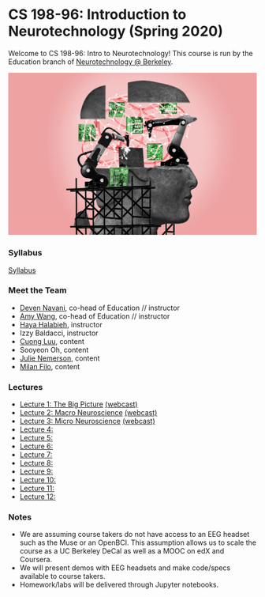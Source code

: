 # CS 198-96: Introduction to Neurotechnology (Spring 2020)

Welcome to CS 198-96: Intro to Neurotechnology! This course is run by the Education branch of [Neurotechnology @ Berkeley](https://neurotech.berkeley.edu).

![](neurotech.gif)

### Syllabus

[Syllabus](https://docs.google.com/document/d/1RNY-i1McHvnUqbty7TlWxkoekqouRAe-HznR-ZPzUc0/edit?usp=sharing)

### Meet the Team

- [Deven Navani](https://linkedin.com/in/devennavani), co-head of Education // instructor
- [Amy Wang](https://www.linkedin.com/in/amywang58/), co-head of Education // instructor
- [Haya Halabieh](https://www.linkedin.com/in/haya-halabieh-145941187/), instructor
- Izzy Baldacci, instructor
- [Cuong Luu](https://www.linkedin.com/in/cuong-luu/), content
- Sooyeon Oh, content
- [Julie Nemerson](https://www.linkedin.com/in/julie-nemerson/), content
- [Milan Filo](https://www.linkedin.com/in/milan-f-b2a861110/), content 

### Lectures

- [Lecture 1: The Big Picture](https://docs.google.com/presentation/d/18uCmsE90HPA1_8xNekUP94K5ErNxOS5hffchtTHXlLg/edit?usp=sharing) [(webcast)](https://www.youtube.com/watch?v=JWnHp_lqkKY) 
- [Lecture 2: Macro Neuroscience](https://docs.google.com/presentation/d/1qf8d9TegBbjmpbiEGmMCCupMV_R1GzlB0OUxH956umc/edit?usp=sharing) [(webcast)](https://youtu.be/IY02T5WzCpw)
- [Lecture 3: Micro Neuroscience](https://docs.google.com/presentation/d/1v1lizm3QJqGZx0vuf2hYUl0MvI9G786ZRvUn52kutPk/edit?usp=sharing) [(webcast)]()
- [Lecture 4: ]()
- [Lecture 5: ]()
- [Lecture 6: ]()
- [Lecture 7: ]()
- [Lecture 8: ]()
- [Lecture 9: ]()
- [Lecture 10: ]()
- [Lecture 11: ]()
- [Lecture 12: ]()

<!-- ### Labs

- [Lab 1: Getting started with EEG](http://docs.openbci.com/Tutorials/02-Ganglion_Getting%20Started_Guide)
- Lab 2: Sensory extension
- [Lab 3: Detecting event-related potentials](lab3)
- [Lab 4: Neurofeedback](lab4)
- [Lab 5: Steady-state visually evoked potentials](lab5)
- [Lab 6: Detecting stress using biosignals](lab6)
- [Lab 7: Measuring attention using cross-brain correlations](lab7)
- [Lab 8: Detecting and controlling muscle movements](lab8)
- [Lab 9: Characterizing EEG responses to smell](lab9) -->

### Notes

* We are assuming course takers do not have access to an EEG headset such as the Muse or an OpenBCI. This assumption allows us to scale the course as a UC Berkeley DeCal as well as a MOOC on edX and Coursera.
* We will present demos with EEG headsets and make code/specs available to course takers.
* Homework/labs will be delivered through Jupyter notebooks.

